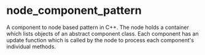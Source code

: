 # node_component_pattern
A component to node based pattern in C++. The node holds a container which lists objects of an abstract component class. Each component has an update function which is called by the node to process each component's individual methods.
